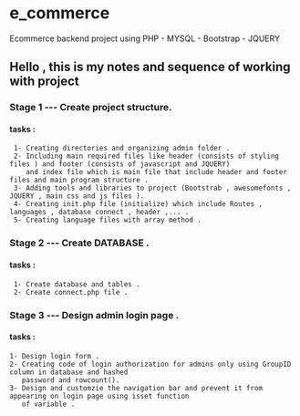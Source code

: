 # e_commerce
Ecommerce backend project using PHP - MYSQL - Bootstrap - JQUERY  

## Hello , this is my notes and sequence of working with project

### Stage 1 --- Create project structure.
   #### tasks :
     1- Creating directories and organizing admin folder .
     2- Including main required files like header (consists of styling files ) and footer (consists of javascript and JQUERY)
        and index file which is main file that include header and footer files and main program structure .
     3- Adding tools and libraries to project (Bootstrab , awesomefonts , JQUERY , main css and js files ).
     4- Creating init.php file (initialize) which include Routes , languages , database connect , header ,... .
     5- Creating language files with array method .
     
### Stage 2 --- Create DATABASE .
   #### tasks : 
     1- Create database and tables .
     2- Create connect.php file .
     
### Stage 3 --- Design admin login page .
   #### tasks : 
    1- Design login form .
    2- Creating code of login authorization for admins only using GroupID column in database and hashed
       password and rowcount().
    3- Design and customzie the navigation bar and prevent it from appearing on login page using isset function
       of variable .
